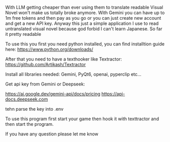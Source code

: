With LLM getting cheaper than ever using them to translate readable Visual Novel won't make us totally broke anymore. With Gemini you can have up to 1m free tokens and then pay as you go or you can just create new account and get a new API key.
Anyway this just a simple application I use to read untranslated visual novel because god forbid I can't learn Japanese. So far it pretty readable



To use this you first you need python installed, you can find installtion guide here:
https://www.python.org/downloads/

After that you need to have a texthooker like Textractor:
https://github.com/Artikash/Textractor

Install all libraries needed: Gemini, PyQt6, openai, pyperclip etc...

Get api key from Gemini or Deepseek:

https://ai.google.dev/gemini-api/docs/pricing
https://api-docs.deepseek.com

tehn parse the key into .env

To use this program first start your game then hook it with texttractor and then start the program.

If you have any question please let me know
